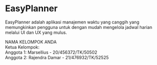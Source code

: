 # EasyPlanner
EasyPlanner adalah aplikasi manajemen waktu yang canggih yang memungkinkan pengguna untuk dengan mudah mengelola jadwal harian melalui UI dan UX yang mulus. <br />

NAMA KELOMPOK ANDA <br />
Ketua Kelompok:  <br />
Anggota 1: Marsellius - 20/456372/TK/50502<br />
Anggota 2: Rajendra Damar - 21/476932/TK/52525<br />

